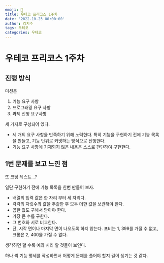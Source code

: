 ```yaml
---
emoji: 🚀
title: 우테코 프리코스 1주차
date: '2022-10-23 00:00:00'
author: 김지수
tags: 우테코
categories: 우테코
---
```


# 우테코 프리코스 1주차

## 진행 방식 
미션은 
1. 기능 요구 사항
2. 프로그래밍 요구 사항
3. 과제 진행 요구사항

세 가지로 구성되어 있다.

- 세 개의 요구 사항을 만족하기 위해 노력한다. 특히 기능을 구현하기 전에 기능 목록을 만들고, 기능 단위로 커밋하는 방식으로 진행한다.
- 기능 요구 사항에 기재되지 않은 내용은 스스로 판단하여 구현한다.


## 1번 문제를 보고 느낀 점
또 코딩 테스트...?

일단 구현하기 전에 기능 목록을 한번 만들어 보자.
- 배열의 입력 값은 한 자리 부터 세 자리다.
- 각각의 자릿수의 값을 추출한 후 모두 더한 값을 보관해야 한다.
- 곱한 값도 구해서 담아야 한다.
- 가장 큰 수를 구한다.
- 그 번호와 서로 비교한다.
- 단, 시작 면이나 마지막 면이 나오도록 하지 않는다. 포비는 1, 399를 가질 수 없고, 크롱은 2, 400을 가질 수 없다.

생각하면 할 수록 예외 처리 할 것들이 보인다.

하나 씩 기능 명세를 작성하면서 어떻게 문제를 풀어야 할지 길이 생기는 것 같다.